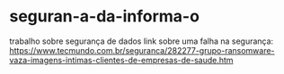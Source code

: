 # seguran-a-da-informa-o
trabalho sobre segurança de dados 
link sobre uma falha na segurança: https://www.tecmundo.com.br/seguranca/282277-grupo-ransomware-vaza-imagens-intimas-clientes-de-empresas-de-saude.htm
